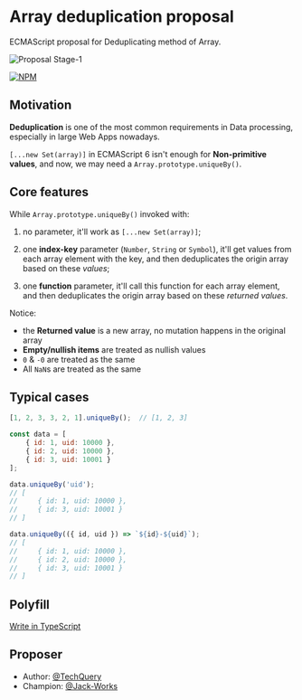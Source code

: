 # Array deduplication proposal

ECMAScript proposal for Deduplicating method of Array.

![Proposal Stage-1](https://img.shields.io/badge/Proposal-Stage--1-red)

[![NPM](https://nodei.co/npm/array-unique-proposal.png?downloads=true&downloadRank=true&stars=true)][1]

## Motivation

**Deduplication** is one of the most common requirements in Data processing, especially in large Web Apps nowadays.

`[...new Set(array)]` in ECMAScript 6 isn't enough for **Non-primitive values**, and now, we may need a `Array.prototype.uniqueBy()`.

## Core features

While `Array.prototype.uniqueBy()` invoked with:

1.  no parameter, it'll work as `[...new Set(array)]`;

2.  one **index-key** parameter (`Number`, `String` or `Symbol`), it'll get values from each array element with the key, and then deduplicates the origin array based on these _values_;

3.  one **function** parameter, it'll call this function for each array element, and then deduplicates the origin array based on these _returned values_.

Notice:

-   the **Returned value** is a new array, no mutation happens in the original array
-   **Empty/nullish items** are treated as nullish values
-   `0` & `-0` are treated as the same
-   All `NaN`s are treated as the same

## Typical cases

```JavaScript
[1, 2, 3, 3, 2, 1].uniqueBy();  // [1, 2, 3]

const data = [
    { id: 1, uid: 10000 },
    { id: 2, uid: 10000 },
    { id: 3, uid: 10001 }
];

data.uniqueBy('uid');
// [
//     { id: 1, uid: 10000 },
//     { id: 3, uid: 10001 }
// ]

data.uniqueBy(({ id, uid }) => `${id}-${uid}`);
// [
//     { id: 1, uid: 10000 },
//     { id: 2, uid: 10000 },
//     { id: 3, uid: 10001 }
// ]
```

## Polyfill

[Write in TypeScript](polyfill/index.ts)

## Proposer

-   Author: [@TechQuery](https://github.com/TechQuery)
-   Champion: [@Jack-Works](https://github.com/Jack-Works)

[1]: https://nodei.co/npm/array-unique-proposal/
